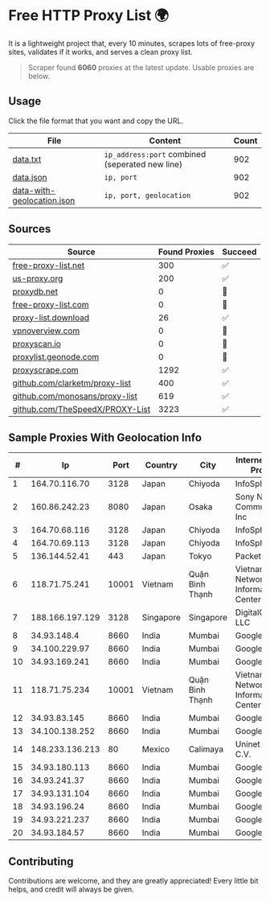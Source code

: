 
# Free HTTP Proxy List 🌍

It is a lightweight project that, every 10 minutes, scrapes lots of free-proxy sites, validates if it works, and serves a clean proxy list.


> Scraper found **6060** proxies at the latest update. Usable proxies are below.

## Usage

Click the file format that you want and copy the URL.


|File|Content|Count|
|----|-------|-----|
|[data.txt](https://raw.githubusercontent.com/themiralay/Proxy-List-World/master/data.txt)|`ip_address:port` combined (seperated new line)|902|
|[data.json](https://raw.githubusercontent.com/themiralay/Proxy-List-World/master/data.json)|`ip, port`|902|
|[data-with-geolocation.json](https://raw.githubusercontent.com/themiralay/Proxy-List-World/master/data-with-geolocation.json)|`ip, port, geolocation`|902|

## Sources

|Source|Found Proxies|Succeed|
|------|-------------|-------|
|[free-proxy-list.net](https://free-proxy-list.net)|300|✅|
|[us-proxy.org](https://www.us-proxy.org)|200|✅|
|[proxydb.net](http://proxydb.net)|0|🚫|
|[free-proxy-list.com](https://free-proxy-list.com/?page=&port=&type%5B%5D=http&type%5B%5D=https&up_time=0&search=Search)|0|🚫|
|[proxy-list.download](https://www.proxy-list.download/HTTP)|26|✅|
|[vpnoverview.com](https://vpnoverview.com/privacy/anonymous-browsing/free-proxy-servers)|0|🚫|
|[proxyscan.io](https://www.proxyscan.io)|0|🚫|
|[proxylist.geonode.com](https://proxylist.geonode.com/api/proxy-list?limit=300&page=1&sort_by=lastChecked&sort_type=desc&protocols=http,https)|0|🚫|
|[proxyscrape.com](https://api.proxyscrape.com/v2/?request=displayproxies&protocol=http&timeout=10000&country=all&ssl=all&anonymity=all)|1292|✅|
|[github.com/clarketm/proxy-list](https://raw.githubusercontent.com/clarketm/proxy-list/master/proxy-list-raw.txt)|400|✅|
|[github.com/monosans/proxy-list](https://raw.githubusercontent.com/monosans/proxy-list/main/proxies/http.txt)|619|✅|
|[github.com/TheSpeedX/PROXY-List](https://raw.githubusercontent.com/TheSpeedX/PROXY-List/master/http.txt)|3223|✅|


## Sample Proxies With Geolocation Info

|#|Ip|Port|Country|City|Internet Service Provider|
|-|--|----|-------|----|-------------------------|
|1|164.70.116.70|3128|Japan|Chiyoda|InfoSphere|
|2|160.86.242.23|8080|Japan|Osaka|Sony Network Communications Inc|
|3|164.70.68.116|3128|Japan|Chiyoda|InfoSphere|
|4|164.70.69.113|3128|Japan|Chiyoda|InfoSphere|
|5|136.144.52.41|443|Japan|Tokyo|Packet Host, Inc.|
|6|118.71.75.241|10001|Vietnam|Quận Bình Thạnh|Vietnam Internet Network Information Center|
|7|188.166.197.129|3128|Singapore|Singapore|DigitalOcean, LLC|
|8|34.93.148.4|8660|India|Mumbai|Google LLC|
|9|34.100.229.97|8660|India|Mumbai|Google LLC|
|10|34.93.169.241|8660|India|Mumbai|Google LLC|
|11|118.71.75.234|10001|Vietnam|Quận Bình Thạnh|Vietnam Internet Network Information Center|
|12|34.93.83.145|8660|India|Mumbai|Google LLC|
|13|34.100.138.252|8660|India|Mumbai|Google LLC|
|14|148.233.136.213|80|Mexico|Calimaya|Uninet S.A. de C.V.|
|15|34.93.180.113|8660|India|Mumbai|Google LLC|
|16|34.93.241.37|8660|India|Mumbai|Google LLC|
|17|34.93.131.104|8660|India|Mumbai|Google LLC|
|18|34.93.196.24|8660|India|Mumbai|Google LLC|
|19|34.93.221.237|8660|India|Mumbai|Google LLC|
|20|34.93.184.57|8660|India|Mumbai|Google LLC|



## Contributing

Contributions are welcome, and they are greatly appreciated! Every
little bit helps, and credit will always be given.

